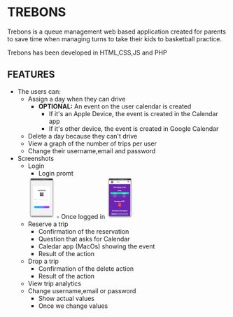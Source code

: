 # TREBONS

Trebons is a queue management web based application created for parents to save time when managing turns to take their kids to basketball practice.

Trebons has been developed in HTML,CSS,JS and PHP

## FEATURES


- The users can:
     - Assign a day when they can drive
          - **OPTIONAL:** An event on the user calendar is created
               - If it's an Apple Device, the event is created in the Calendar app
               - If it's other device, the event is created in Google Calendar
     - Delete a day because they can't drive
     - View a graph of the number of trips per user
     - Change their username,email and password
- Screenshots
     - Login
          - Login promt
          <img src="/screenshots/login_promt.png" height="96" width="61" />
          - Once logged in
          <img src="/screenshots/logged_in.png" height="96" width="61" />
     - Reserve a trip
          - Confirmation of the reservation
          - Question that asks for Calendar
          - Caledar app (MacOs) showing the event
          - Result of the action
     - Drop a trip
          - Confirmation of the delete action
          - Result of the action
     - View trip analytics
     - Change username,email or password
          - Show actual values
          - Once we change values
